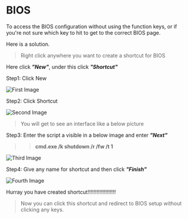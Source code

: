# BIOS

To access the BIOS configuration without using the function keys, or if you're not sure which key to hit to get to the correct BIOS page.

Here is a solution.

> Right click anywhere you want to create a shortcut for BIOS

Here click __*"New"*__, under this click __*"Shortcut"*__

Step1: Click New

![First Image](https://drive.google.com/uc?export=view&id=1pQds_isCFCWfRwZZGCg35aOaX4UaqSlL)

Step2: Click Shortcut

![Second Image](https://drive.google.com/uc?export=view&id=1SCPO6Ix5G3ogi8lpLwRfNWGfmKpzgjOV)

> You will get to see an interface like a below picture

Step3: Enter the script a visible in a below image and enter __*"Next"*__

>> __cmd.exe /k shutdown /r /fw /t 1__

![Third Image](https://drive.google.com/uc?export=view&id=1CJnxbt1IEtL0zAls3BqnxNxI6TSJUN35)

Step4: Give any name for shortcut and then click __*"Finish"*__

![Fourth Image](https://drive.google.com/uc?export=view&id=1SwmtTfS_3OAEFv1yLeapr0FXG4CYLQxW)

Hurray you have created shortcut!!!!!!!!!!!!!!!!!!!

> Now you can click this shortcut and redirect to BIOS setup without clicking any keys.
